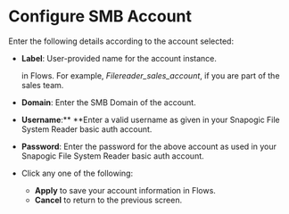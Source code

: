 # Configure SMB Account

Enter the following details according to the account selected: 

*   **Label**: User-provided name for the account instance.

    in Flows. For example, _Filereader_sales_account_, if you are part of the sales team.
* **Domain**: Enter the SMB Domain of the account. 
* **Username**:** **Enter a valid username as given in your Snapogic File System Reader basic auth account.
* **Password**: Enter the password for the above account as used in your Snapogic File System Reader basic auth account.
* Click any one of the following:
  * **Apply** to save your account information in Flows.
  * **Cancel** to return to the previous screen.
